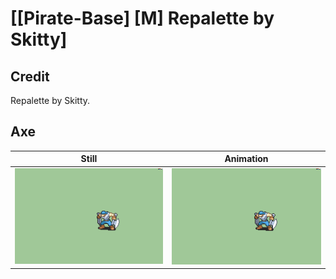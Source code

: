 # [\[Pirate-Base\] \[M\] Repalette by Skitty]

## Credit

Repalette by Skitty.
	
## Axe

| Still | Animation |
| :---: | :-------: |
| ![Axe still](./Axe_000.png) | ![Axe animation](./Axe.gif) |
